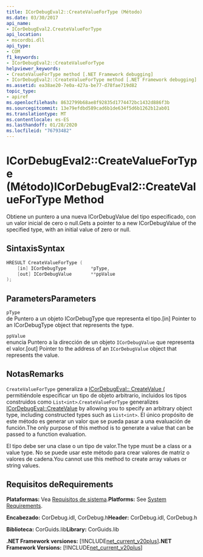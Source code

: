 ```yaml
---
title: ICorDebugEval2::CreateValueForType (Método)
ms.date: 03/30/2017
api_name:
- ICorDebugEval2.CreateValueForType
api_location:
- mscordbi.dll
api_type:
- COM
f1_keywords:
- ICorDebugEval2::CreateValueForType
helpviewer_keywords:
- CreateValueForType method [.NET Framework debugging]
- ICorDebugEval2::CreateValueForType method [.NET Framework debugging]
ms.assetid: ea38ae20-7e0a-427a-be77-d78fae719d82
topic_type:
- apiref
ms.openlocfilehash: 8632799b68ae8f92835d1774472bc1432d886f3b
ms.sourcegitcommit: 13e79efdbd589cad6b1de634f5d6b1262b12ab01
ms.translationtype: MT
ms.contentlocale: es-ES
ms.lasthandoff: 01/28/2020
ms.locfileid: "76793482"
---
```

# <a name="icordebugeval2createvaluefortype-method"></a><span data-ttu-id="779a2-102">ICorDebugEval2::CreateValueForType (Método)</span><span class="sxs-lookup"><span data-stu-id="779a2-102">ICorDebugEval2::CreateValueForType Method</span></span>
<span data-ttu-id="779a2-103">Obtiene un puntero a una nueva ICorDebugValue del tipo especificado, con un valor inicial de cero o null.</span><span class="sxs-lookup"><span data-stu-id="779a2-103">Gets a pointer to a new ICorDebugValue of the specified type, with an initial value of zero or null.</span></span>  
  
## <a name="syntax"></a><span data-ttu-id="779a2-104">Sintaxis</span><span class="sxs-lookup"><span data-stu-id="779a2-104">Syntax</span></span>  
  
```cpp  
HRESULT CreateValueForType (  
    [in] ICorDebugType         *pType,  
    [out] ICorDebugValue       **ppValue  
);  
```  
  
## <a name="parameters"></a><span data-ttu-id="779a2-105">Parameters</span><span class="sxs-lookup"><span data-stu-id="779a2-105">Parameters</span></span>  
 `pType`  
 <span data-ttu-id="779a2-106">de Puntero a un objeto ICorDebugType que representa el tipo.</span><span class="sxs-lookup"><span data-stu-id="779a2-106">[in] Pointer to an ICorDebugType object that represents the type.</span></span>  
  
 `ppValue`  
 <span data-ttu-id="779a2-107">enuncia Puntero a la dirección de un objeto `ICorDebugValue` que representa el valor.</span><span class="sxs-lookup"><span data-stu-id="779a2-107">[out] Pointer to the address of an `ICorDebugValue` object that represents the value.</span></span>  
  
## <a name="remarks"></a><span data-ttu-id="779a2-108">Notas</span><span class="sxs-lookup"><span data-stu-id="779a2-108">Remarks</span></span>  
 <span data-ttu-id="779a2-109">`CreateValueForType` generaliza a [ICorDebugEval:: CreateValue (](icordebugeval-createvalue-method.md) permitiéndole especificar un tipo de objeto arbitrario, incluidos los tipos construidos como `List<int>`.</span><span class="sxs-lookup"><span data-stu-id="779a2-109">`CreateValueForType` generalizes [ICorDebugEval::CreateValue](icordebugeval-createvalue-method.md) by allowing you to specify an arbitrary object type, including constructed types such as `List<int>`.</span></span> <span data-ttu-id="779a2-110">El único propósito de este método es generar un valor que se pueda pasar a una evaluación de función.</span><span class="sxs-lookup"><span data-stu-id="779a2-110">The only purpose of this method is to generate a value that can be passed to a function evaluation.</span></span>  
  
 <span data-ttu-id="779a2-111">El tipo debe ser una clase o un tipo de valor.</span><span class="sxs-lookup"><span data-stu-id="779a2-111">The type must be a class or a value type.</span></span> <span data-ttu-id="779a2-112">No se puede usar este método para crear valores de matriz o valores de cadena.</span><span class="sxs-lookup"><span data-stu-id="779a2-112">You cannot use this method to create array values or string values.</span></span>  
  
## <a name="requirements"></a><span data-ttu-id="779a2-113">Requisitos de</span><span class="sxs-lookup"><span data-stu-id="779a2-113">Requirements</span></span>  
 <span data-ttu-id="779a2-114">**Plataformas:** Vea [Requisitos de sistema](../../../../docs/framework/get-started/system-requirements.md).</span><span class="sxs-lookup"><span data-stu-id="779a2-114">**Platforms:** See [System Requirements](../../../../docs/framework/get-started/system-requirements.md).</span></span>  
  
 <span data-ttu-id="779a2-115">**Encabezado:** CorDebug.idl, CorDebug.h</span><span class="sxs-lookup"><span data-stu-id="779a2-115">**Header:** CorDebug.idl, CorDebug.h</span></span>  
  
 <span data-ttu-id="779a2-116">**Biblioteca:** CorGuids.lib</span><span class="sxs-lookup"><span data-stu-id="779a2-116">**Library:** CorGuids.lib</span></span>  
  
 <span data-ttu-id="779a2-117">**.NET Framework versiones:** [!INCLUDE[net_current_v20plus](../../../../includes/net-current-v20plus-md.md)]</span><span class="sxs-lookup"><span data-stu-id="779a2-117">**.NET Framework Versions:** [!INCLUDE[net_current_v20plus](../../../../includes/net-current-v20plus-md.md)]</span></span>
